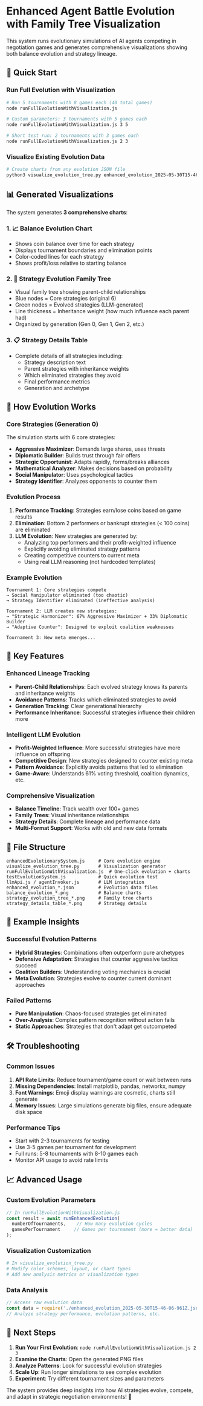 # Enhanced Agent Battle Evolution with Family Tree Visualization

This system runs evolutionary simulations of AI agents competing in negotiation games and generates comprehensive visualizations showing both balance evolution and strategy lineage.

## 🚀 Quick Start

### Run Full Evolution with Visualization
```bash
# Run 5 tournaments with 8 games each (40 total games)
node runFullEvolutionWithVisualization.js

# Custom parameters: 3 tournaments with 5 games each
node runFullEvolutionWithVisualization.js 3 5

# Short test run: 2 tournaments with 3 games each  
node runFullEvolutionWithVisualization.js 2 3
```

### Visualize Existing Evolution Data
```bash
# Create charts from any evolution JSON file
python3 visualize_evolution_tree.py enhanced_evolution_2025-05-30T15-46-06-961Z.json
```

## 📊 Generated Visualizations

The system generates **3 comprehensive charts**:

### 1. 📈 Balance Evolution Chart
- Shows coin balance over time for each strategy
- Displays tournament boundaries and elimination points
- Color-coded lines for each strategy
- Shows profit/loss relative to starting balance

### 2. 🧬 Strategy Evolution Family Tree
- Visual family tree showing parent-child relationships
- Blue nodes = Core strategies (original 6)
- Green nodes = Evolved strategies (LLM-generated)
- Line thickness = Inheritance weight (how much influence each parent had)
- Organized by generation (Gen 0, Gen 1, Gen 2, etc.)

### 3. 📋 Strategy Details Table
- Complete details of all strategies including:
  - Strategy description text
  - Parent strategies with inheritance weights
  - Which eliminated strategies they avoid
  - Final performance metrics
  - Generation and archetype

## 🧬 How Evolution Works

### Core Strategies (Generation 0)
The simulation starts with 6 core strategies:
- **Aggressive Maximizer**: Demands large shares, uses threats
- **Diplomatic Builder**: Builds trust through fair offers  
- **Strategic Opportunist**: Adapts rapidly, forms/breaks alliances
- **Mathematical Analyzer**: Makes decisions based on probability
- **Social Manipulator**: Uses psychological tactics
- **Strategy Identifier**: Analyzes opponents to counter them

### Evolution Process
1. **Performance Tracking**: Strategies earn/lose coins based on game results
2. **Elimination**: Bottom 2 performers or bankrupt strategies (< 100 coins) are eliminated
3. **LLM Evolution**: New strategies are generated by:
   - Analyzing top performers and their profit-weighted influence
   - Explicitly avoiding eliminated strategy patterns  
   - Creating competitive counters to current meta
   - Using real LLM reasoning (not hardcoded templates)

### Example Evolution
```
Tournament 1: Core strategies compete
→ Social Manipulator eliminated (too chaotic)
→ Strategy Identifier eliminated (ineffective analysis)

Tournament 2: LLM creates new strategies:
→ "Strategic Harmonizer": 67% Aggressive Maximizer + 33% Diplomatic Builder
→ "Adaptive Counter": Designed to exploit coalition weaknesses

Tournament 3: New meta emerges...
```

## 🔧 Key Features

### Enhanced Lineage Tracking
- **Parent-Child Relationships**: Each evolved strategy knows its parents and inheritance weights
- **Avoidance Patterns**: Tracks which eliminated strategies to avoid
- **Generation Tracking**: Clear generational hierarchy
- **Performance Inheritance**: Successful strategies influence their children more

### Intelligent LLM Evolution
- **Profit-Weighted Influence**: More successful strategies have more influence on offspring
- **Competitive Design**: New strategies designed to counter existing meta
- **Pattern Avoidance**: Explicitly avoids patterns that led to elimination
- **Game-Aware**: Understands 61% voting threshold, coalition dynamics, etc.

### Comprehensive Visualization
- **Balance Timeline**: Track wealth over 100+ games
- **Family Trees**: Visual inheritance relationships
- **Strategy Details**: Complete lineage and performance data
- **Multi-Format Support**: Works with old and new data formats

## 📁 File Structure

```
enhancedEvolutionarySystem.js     # Core evolution engine
visualize_evolution_tree.py       # Visualization generator  
runFullEvolutionWithVisualization.js  # One-click evolution + charts
testEvolutionSystem.js            # Quick evolution test
llmApi.js / agentInvoker.js       # LLM integration
enhanced_evolution_*.json         # Evolution data files
balance_evolution_*.png           # Balance charts
strategy_evolution_tree_*.png     # Family tree charts  
strategy_details_table_*.png      # Strategy details
```

## 🔬 Example Insights

### Successful Evolution Patterns
- **Hybrid Strategies**: Combinations often outperform pure archetypes
- **Defensive Adaptation**: Strategies that counter aggressive tactics succeed
- **Coalition Builders**: Understanding voting mechanics is crucial
- **Meta Evolution**: Strategies evolve to counter current dominant approaches

### Failed Patterns
- **Pure Manipulation**: Chaos-focused strategies get eliminated
- **Over-Analysis**: Complex pattern recognition without action fails
- **Static Approaches**: Strategies that don't adapt get outcompeted

## 🛠️ Troubleshooting

### Common Issues
1. **API Rate Limits**: Reduce tournament/game count or wait between runs
2. **Missing Dependencies**: Install matplotlib, pandas, networkx, numpy
3. **Font Warnings**: Emoji display warnings are cosmetic, charts still generate
4. **Memory Issues**: Large simulations generate big files, ensure adequate disk space

### Performance Tips
- Start with 2-3 tournaments for testing
- Use 3-5 games per tournament for development
- Full runs: 5-8 tournaments with 8-10 games each
- Monitor API usage to avoid rate limits

## 📈 Advanced Usage

### Custom Evolution Parameters
```javascript
// In runFullEvolutionWithVisualization.js
const result = await runEnhancedEvolution(
  numberOfTournaments,    // How many evolution cycles
  gamesPerTournament     // Games per tournament (more = better data)
);
```

### Visualization Customization
```python
# In visualize_evolution_tree.py
# Modify color schemes, layout, or chart types
# Add new analysis metrics or visualization types
```

### Data Analysis
```javascript
// Access raw evolution data
const data = require('./enhanced_evolution_2025-05-30T15-46-06-961Z.json');
// Analyze strategy performance, evolution patterns, etc.
```

## 🎯 Next Steps

1. **Run Your First Evolution**: `node runFullEvolutionWithVisualization.js 2 3`
2. **Examine the Charts**: Open the generated PNG files
3. **Analyze Patterns**: Look for successful evolution strategies
4. **Scale Up**: Run longer simulations to see complex evolution
5. **Experiment**: Try different tournament sizes and parameters

The system provides deep insights into how AI strategies evolve, compete, and adapt in strategic negotiation environments! 🚀 